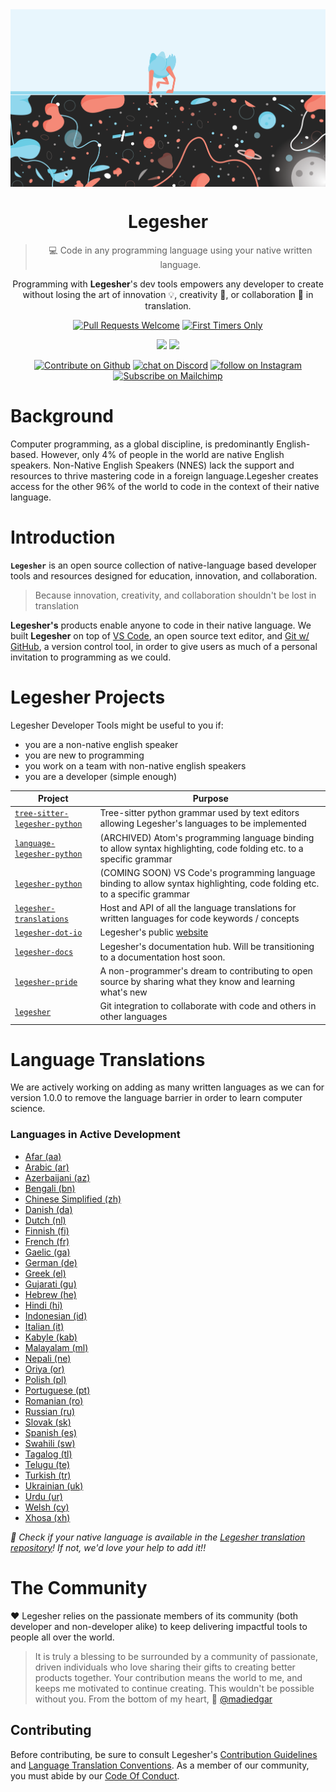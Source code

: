 <img src="lib/images/Space-Wide@4x.png" align="center"/>

<h1 align="center">Legesher</h1>
<blockquote align="center">💻 Code in any programming language using your native written language.</blockquote>
<p align="center">Programming with <b>Legesher</b>'s dev tools empowers any developer to create without losing the art of innovation 💡, creativity 🎨, or collaboration 🤝 in translation. </p>

<!-- DEVELOPMENT BADGES -->
<p align="center" style="margin-bottom: 5px; margin-top: 5px;">
    <a href="http://makeapullrequest.com">
        <img src="https://img.shields.io/badge/pull_requests-welcome-brightgreen.svg?style=flat-square&labelColor=black" alt="Pull Requests Welcome"></a>
    <a href="https://github.com/legesher/legesher-translations/issues?q=is%3Aopen+is%3Aissue+label%3A%22Good+First+Issue%22">
        <img src="https://img.shields.io/badge/first--timers--only-friendly-success.svg?style=flat-square&labelColor=black" alt="First Timers Only"></a>
</p>
<!-- SUPPORT BADGES -->
<p align="center" style="margin-bottom: 5px;>
    <a href="#the-community" alt="All Contributors">
        <img src="https://img.shields.io/badge/all_contributors-82-black?style=flat-square&color=f58977&labelColor=black" /></a>
    <a href="https://github.com/sponsors/madiedgar" alt="Sponsors on Github">
        <img src="https://img.shields.io/badge/sponsor-@madiedgar-black?style=flat-square&color=f58977&labelColor=black" /></a>
</p>
<!-- SOCIAL BADGES -->
<p align="center">
    <a href="https://github.com/legesher">
        <img src="https://img.shields.io/badge/-Contribute-black?style=flat-square&logo=github&logoColor=7ed2e7"
            alt="Contribute on Github"></a>
    <a href="https://discord.gg/DkVjVDP">
        <img src="https://img.shields.io/badge/-Chat-black?style=flat-square&logo=discord&logoColor=7ed2e7"
            alt="chat on Discord"></a>
    <a href="https://www.instagram.com/legesher/">
        <img src="https://img.shields.io/badge/-Connect-black?style=flat-square&logo=instagram&logoColor=7ed2e7"
            alt="follow on Instagram"></a>
    <a href="https://mailchi.mp/083d8b2e0e12/legesher-landing-page">
        <img src="https://img.shields.io/badge/-Subscribe-black?style=flat-square&logo=mailchimp&logoColor=7ed2e7"
            alt="Subscribe on Mailchimp"></a>    
</p>
<!-- SOCIAL MEDIA -->

# Background

Computer programming, as a global discipline, is predominantly English-based. However, only 4% of people in the world are native English speakers. Non-Native English Speakers (NNES) lack the support and resources to thrive mastering code in a foreign language.Legesher creates access for the other 96% of the world to code in the context of their native language. 

# Introduction

**`Legesher`** is an open source collection of native-language based developer tools and resources designed for education, innovation, and collaboration. 

> Because innovation, creativity, and collaboration shouldn't be lost in translation

**Legesher's** products enable anyone to code in their native language. We built **Legesher** on top of [VS Code](https://code.visualstudio.com/), an open source text editor, and [Git w/ GitHub](https://github.com), a version control tool, in order to give users as much of a personal invitation to programming as we could.

# Legesher Projects

Legesher Developer Tools might be useful to you if:

- you are a non-native english speaker
- you are new to programming
- you work on a team with non-native english speakers
- you are a developer (simple enough)

| Project                                                                                  | Purpose                                                                                                   |
| ---------------------------------------------------------------------------------------- | --------------------------------------------------------------------------------------------------------- |
| [`tree-sitter-legesher-python`](https://github.com/legesher/tree-sitter-legesher-python) | Tree-sitter python grammar used by text editors allowing Legesher's languages to be implemented           |
| [`language-legesher-python`](https://github.com/legesher/language-legesher-python)       | (ARCHIVED) Atom's programming language binding to allow syntax highlighting, code folding etc. to a specific grammar |
| [`legesher-python`](https://github.com/legesher/legesher-python)                         | (COMING SOON) VS Code's programming language binding to allow syntax highlighting, code folding etc. to a specific grammar |
| [`legesher-translations`](https://github.com/legesher/legesher-translations)             | Host and API of all the language translations for written languages for code keywords / concepts          |
| [`legesher-dot-io`](https://github.com/legesher/legesher-dot-io)                         | Legesher's public [website](https://legesher.io)                                                          |
| [`legesher-docs`](https://github.com/legesher/legesher-docs)                             | Legesher's documentation hub. Will be transitioning to a documentation host soon.                         |
| [`legesher-pride`](https://github.com/legesher/legesher-pride)                           | A non-programmer's dream to contributing to open source by sharing what they know and learning what's new |
| [`legesher`](https://github.com/legesher/legesher)                                       | Git integration to collaborate with code and others in other languages                                    |

# Language Translations

We are actively working on adding as many written languages as we can for version 1.0.0 to remove the language barrier in order to learn computer science.

### Languages in Active Development

- [Afar (aa)](https://github.com/legesher/legesher-translations/milestone/2)
- [Arabic (ar)](https://github.com/legesher/legesher-translations/milestone/2)
- [Azerbaijani (az)](https://github.com/legesher/legesher-translations/milestone/2)
- [Bengali (bn)](https://github.com/legesher/legesher-translations/milestone/7)
- [Chinese Simplified (zh)](https://github.com/legesher/legesher-translations/milestone/9)
- [Danish (da)](https://github.com/legesher/legesher-translations/milestone/2)
- [Dutch (nl)](https://github.com/legesher/legesher-translations/milestone/2)
- [Finnish (fi)](https://github.com/legesher/legesher-translations/milestone/2)
- [French (fr)](https://github.com/legesher/legesher-translations/milestone/6)
- [Gaelic (ga)](https://github.com/legesher/legesher-translations/milestone/2)
- [German (de)](https://github.com/legesher/legesher-translations/milestone/2)
- [Greek (el)](https://github.com/legesher/legesher-translations/milestone/2)
- [Gujarati (gu)](https://github.com/legesher/legesher-translations/milestone/2)
- [Hebrew (he)](https://github.com/legesher/legesher-translations/milestone/2)
- [Hindi (hi)](https://github.com/legesher/legesher-translations/milestone/5)
- [Indonesian (id)](https://github.com/legesher/legesher-translations/milestone/2)
- [Italian (it)](https://github.com/legesher/legesher-translations/milestone/2)
- [Kabyle (kab)](https://github.com/legesher/legesher-translations/milestone/2)
- [Malayalam (ml)](https://github.com/legesher/legesher-translations/milestone/8)
- [Nepali (ne)](https://github.com/legesher/legesher-translations/milestone/2)
- [Oriya (or)](https://github.com/legesher/legesher-translations/milestone/3)
- [Polish (pl) ](https://github.com/legesher/legesher-translations/milestone/2)
- [Portuguese (pt)](https://github.com/legesher/legesher-translations/milestone/2)
- [Romanian (ro)](https://github.com/legesher/legesher-translations/milestone/2)
- [Russian (ru)](https://github.com/legesher/legesher-translations/milestone/2)
- [Slovak (sk)](https://github.com/legesher/legesher-translations/milestone/4)
- [Spanish (es)](https://github.com/legesher/legesher-translations/milestone/2)
- [Swahili (sw)](https://github.com/legesher/legesher-translations/milestone/2)
- [Tagalog (tl)](https://github.com/legesher/legesher-translations/milestone/2)
- [Telugu (te)](https://github.com/legesher/legesher-translations/milestone/2)
- [Turkish (tr)](https://github.com/legesher/legesher-translations/milestone/2)
- [Ukrainian (uk)](https://github.com/legesher/legesher-translations/milestone/2)
- [Urdu (ur)](https://github.com/legesher/legesher-translations/milestone/2)
- [Welsh (cy)](https://github.com/legesher/legesher-translations/milestone/2)
- [Xhosa (xh)](https://github.com/legesher/legesher-translations/milestone/2)

_📢 Check if your native language is available in the [Legesher translation repository](https://github.com/legesher/legesher-translations)! If not, we'd love your help to add it!!_


# The Community

❤️ Legesher relies on the passionate members of its community (both developer and non-developer alike) to keep delivering impactful tools to people all over the world.

> It is truly a blessing to be surrounded by a community of passionate, driven individuals who love sharing their gifts to creating better products together. Your contribution means the world to me, and keeps me motivated to continue creating. This wouldn't be possible without you. From the bottom of my heart, 💛 [@madiedgar](https://github.com/madiedgar)

## Contributing

Before contributing, be sure to consult Legesher's [Contribution Guidelines](https://docs.legesher.io/the-official-things/contributing-guidelines) and [Language Translation Conventions](https://docs.legesher.io/legesher-translations/translation-conventions). As a member of our community, you must abide by our [Code Of Conduct](https://docs.legesher.io/the-official-things/code-of-conduct).